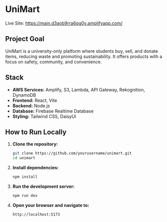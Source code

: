# UniMart

Live Site: https://main.d3aob9rra6qg0y.amplifyapp.com/

## Project Goal

UniMart is a university-only platform where students buy, sell, and donate items, reducing waste and promoting sustainability. It offers products with a focus on safety, community, and convenience.

## Stack

- **AWS Services:** Amplify, S3, Lambda, API Gateway, Rekognition, DynamoDB
- **Frontend:** React, Vite
- **Backend:** Node.js
- **Database:** Firebase Realtime Database
- **Styling:** Tailwind CSS, DaisyUI

## How to Run Locally

1. **Clone the repository:**
    ```bash
    git clone https://github.com/yourusername/unimart.git
    cd unimart
    ```

2. **Install dependencies:**
    ```bash
    npm install
    ```

3. **Run the development server:**
    ```bash
    npm run dev
    ```

4. **Open your browser and navigate to:**
    ```
    http://localhost:5173
    ```

